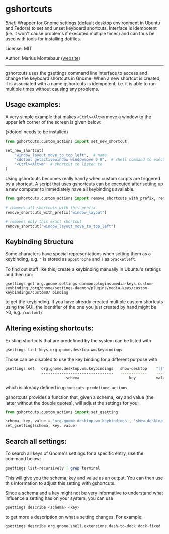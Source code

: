 # gshortcuts

*Brief:* Wrapper for Gnome settings (default desktop environment in Ubuntu and Fedora) to set and unset keyboard shortcuts. Interface is idempotent (i.e. it won't cause problems if executed multiple times) and can thus be used with tools for installing dotfiles.

License: MIT

Author: Marius Montebaur ([website](www.montebaur.tech))

---

gshortcuts uses the gsettings command line interface to access and change the
keyboard shortcuts in Gnome. When a new shortcut is created, it is associated
with a name gshortcuts is idempotent, i.e. it is able to run multiple times
without causing any problems.


## Usage examples:

A very simple example that makes `<Ctrl><Alt>m` move a window to the upper left corner of the screen is given below:

(xdotool needs to be installed)

```python
from gshortcuts.custom_actions import set_new_shortcut

set_new_shortcut(
    "window_layout_move_to_top_left",  # name
    "xdotool getactivewindow windowmove 0 0",  # shell command to execute
    "<Ctrl><Alt>m"  # shortcut to listen to
)
```

Using gshortcuts becomes really handy when custom scripts are triggered by a shortcut. A script that uses gshortcuts can be executed after setting up a new computer to immediately have all keybindings available.


```python
from gshortcuts.custom_actions import remove_shortcuts_with_prefix, remove_shortcut

# removes all shortcuts with this prefix
remove_shortcuts_with_prefix("window_layout")

# removes only this exact shortcut
remove_shortcut("window_layout_move_to_top_left")
```

## Keybinding Structure

Some characters have special representations when setting them as a keybinding, e.g.
`'` is stored as `apostrophe` and `]` as `bracketleft`.

To find out stuff like this, create a keybinding manually in Ubuntu's settings and then run:
```
gsettings get org.gnome.settings-daemon.plugins.media-keys.custom-keybinding:/org/gnome/settings-daemon/plugins/media-keys/custom-keybindings/custom0/ binding
```
to get the keybinding. If you have already created multiple custom shortcuts using the GUI, the identifier of the one you just created by hand might be >0, e.g. `/custom1/`


## Altering existing shortcuts:

Existing shortcuts that are predefined by the system can be listed with

```bash
gsettings list-keys org.gnome.desktop.wm.keybindings
```

Those can be disabled to use the key binding for a different purpose with
```bash
gsettings set   org.gnome.desktop.wm.keybindings   show-desktop    "[]"
                --------------------------------   ------------    ----
                           schema                      key         value
```
which is already defined in `gshortcuts.predefined_actions`.

gshortcuts provides a function that, given a schema, key and value (the latter without the double quotes), will adjust the settings for you:
```python
from gshortcuts.custom_actions import set_gsetting

schema, key, value = 'org.gnome.desktop.wm.keybindings', 'show-desktop', '[]'
set_gsetting(schema, key, value)
```


## Search all settings:

To search all keys of Gnome's settings for a specific entry, use the command below:

```bash
gsettings list-recursively | grep terminal
```

This will give you the schema, key and value as an output. You can then use this information to adjust this setting with gshortcuts.

Since a schema and a key might not be very informative to understand what influence a setting has on your system, you can use
```bash
gsettings describe <schema> <key>
```
to get more a description on what a setting changes. For example:

```bash
gsettings describe org.gnome.shell.extensions.dash-to-dock dock-fixed
```
